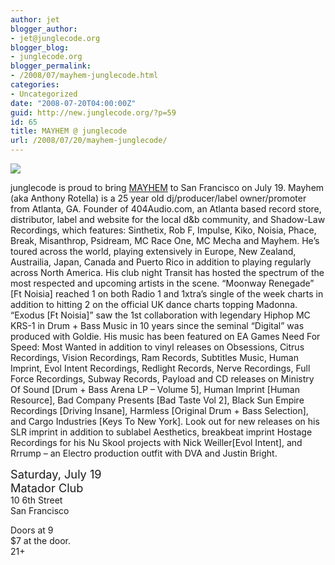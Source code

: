 ```yaml
---
author: jet
blogger_author:
- jet@junglecode.org
blogger_blog:
- junglecode.org
blogger_permalink:
- /2008/07/mayhem-junglecode.html
categories:
- Uncategorized
date: "2008-07-20T04:00:00Z"
guid: http://new.junglecode.org/?p=59
id: 65
title: MAYHEM @ junglecode
url: /2008/07/20/mayhem-junglecode/
---
```


[![](http://www.junglecode.com/images/blog/07_08_flyer_thumb.jpg)](http://www.junglecode.org)

junglecode is proud to bring [MAYHEM](http://www.myspace.com/thermopticsatl) to San Francisco on July 19. Mayhem (aka Anthony Rotella) is a 25 year old dj/producer/label owner/promoter from Atlanta, GA. Founder of 404Audio.com, an Atlanta based record store, distributor, label and website for the local d&b community, and Shadow-Law Recordings, which features: Sinthetix, Rob F, Impulse, Kiko, Noisia, Phace, Break, Misanthrop, Psidream, MC Race One, MC Mecha and Mayhem. He’s toured across the world, playing extensively in Europe, New Zealand, Austrailia, Japan, Canada and Puerto Rico in addition to playing regularly across North America. His club night Transit has hosted the spectrum of the most respected and upcoming artists in the scene. “Moonway Renegade” \[Ft Noisia\] reached 1 on both Radio 1 and 1xtra’s single of the week charts in addition to hitting 2 on the official UK dance charts topping Madonna. “Exodus \[Ft Noisia\]” saw the 1st collaboration with legendary Hiphop MC KRS-1 in Drum + Bass Music in 10 years since the seminal “Digital” was produced with Goldie. His music has been featured on EA Games Need For Speed: Most Wanted in addition to vinyl releases on Obsessions, Citrus Recordings, Vision Recordings, Ram Records, Subtitles Music, Human Imprint, Evol Intent Recordings, Redlight Records, Nerve Recordings, Full Force Recordings, Subway Records, Payload and CD releases on Ministry Of Sound \[Drum + Bass Arena LP – Volume 5\], Human Imprint \[Human Resource\], Bad Company Presents \[Bad Taste Vol 2\], Black Sun Empire Recordings \[Driving Insane\], Harmless \[Original Drum + Bass Selection\], and Cargo Industries \[Keys To New York\]. Look out for new releases on his SLR imprint in addition to sublabel Aesthetics, breakbeat imprint Hostage Recordings for his Nu Skool projects with Nick Weiller\[Evol Intent\], and Rrrump – an Electro production outfit with DVA and Justin Bright.

<span style="font-size:130%">Saturday, July 19</span>  
<span style="font-size:130%">Matador Club</span>  
10 6th Street  
San Francisco

Doors at 9  
$7 at the door.  
21+